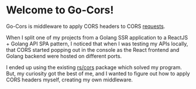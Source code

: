 # Welcome to Go-Cors!

Go-Cors is middleware to apply CORS headers to CORS [requests](https://developer.mozilla.org/en-US/docs/Web/HTTP/CORS).

When I split one of my projects from a Golang SSR application to a ReactJS + Golang API SPA pattern, I noticed that when I was testing my APIs locally, that CORS started popping out in the console as the React frontend and Golang backend were hosted on different ports.

I ended up using the existing [rs/cors](https://github.com/rs/cors) package which solved my program. But, my curiosity got the best of me, and I wanted to figure out how to apply CORS headers myself, creating my own middleware.